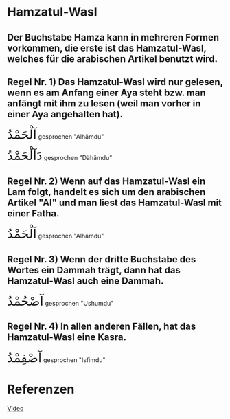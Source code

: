 # Hamzatul-Wasl

## Der Buchstabe Hamza kann in mehreren Formen vorkommen, die erste ist das Hamzatul-Wasl, welches für die arabischen Artikel benutzt wird.

## Regel Nr. 1) Das Hamzatul-Wasl wird nur gelesen, wenn es am Anfang einer Aya steht bzw. man anfängt mit ihm zu lesen (weil man vorher in einer Aya angehalten hat).

<span style="font-size: 22pt">آلْحَمْدُ</span>
gesprochen "Alhämdu"

<span style="font-size: 22pt">دَآلْحَمْدُ</span>
gesprochen "Dähämdu"

## Regel Nr. 2) Wenn auf das Hamzatul-Wasl ein Lam folgt, handelt es sich um den arabischen Artikel "Al" und man liest das Hamzatul-Wasl mit einer Fatha.

<span style="font-size: 22pt">آلْحَمْدُ</span>
gesprochen "Alhämdu"

## Regel Nr. 3) Wenn der dritte Buchstabe des Wortes ein Dammah trägt, dann hat das Hamzatul-Wasl auch eine Dammah.

<span style="font-size: 22pt">آصْحُمْدُ</span>
gesprochen "Ushumdu"

## Regel Nr. 4) In allen anderen Fällen, hat das Hamzatul-Wasl eine Kasra.

<span style="font-size: 22pt">آصْفِمْدُ</span>
gesprochen "Isfimdu"

# Referenzen
[Video](https://www.youtube.com/watch?v=apQ4OpzDTzU)

